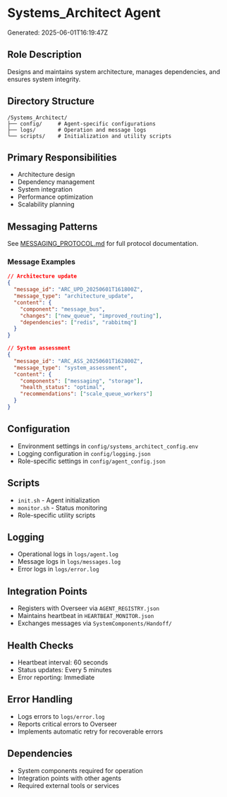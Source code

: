 # Systems_Architect Agent
Generated: 2025-06-01T16:19:47Z

## Role Description
Designs and maintains system architecture, manages dependencies, and ensures system integrity.

## Directory Structure
```
/Systems_Architect/
├── config/     # Agent-specific configurations
├── logs/       # Operation and message logs
└── scripts/    # Initialization and utility scripts
```

## Primary Responsibilities
- Architecture design
- Dependency management
- System integration
- Performance optimization
- Scalability planning

## Messaging Patterns
See [MESSAGING_PROTOCOL.md](../../SystemComponents/MESSAGING_PROTOCOL.md) for full protocol documentation.

### Message Examples
```json
// Architecture update
{
  "message_id": "ARC_UPD_20250601T161800Z",
  "message_type": "architecture_update",
  "content": {
    "component": "message_bus",
    "changes": ["new_queue", "improved_routing"],
    "dependencies": ["redis", "rabbitmq"]
  }
}

// System assessment
{
  "message_id": "ARC_ASS_20250601T162800Z",
  "message_type": "system_assessment",
  "content": {
    "components": ["messaging", "storage"],
    "health_status": "optimal",
    "recommendations": ["scale_queue_workers"]
  }
}
```

## Configuration
- Environment settings in `config/systems_architect_config.env`
- Logging configuration in `config/logging.json`
- Role-specific settings in `config/agent_config.json`

## Scripts
- `init.sh` - Agent initialization
- `monitor.sh` - Status monitoring
- Role-specific utility scripts

## Logging
- Operational logs in `logs/agent.log`
- Message logs in `logs/messages.log`
- Error logs in `logs/error.log`

## Integration Points
- Registers with Overseer via `AGENT_REGISTRY.json`
- Maintains heartbeat in `HEARTBEAT_MONITOR.json`
- Exchanges messages via `SystemComponents/Handoff/`

## Health Checks
- Heartbeat interval: 60 seconds
- Status updates: Every 5 minutes
- Error reporting: Immediate

## Error Handling
- Logs errors to `logs/error.log`
- Reports critical errors to Overseer
- Implements automatic retry for recoverable errors

## Dependencies
- System components required for operation
- Integration points with other agents
- Required external tools or services
